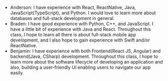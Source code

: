 - Anderson: I have experience with React, ReactNative, Java, JavaScript(TypeScript), and Python. I would love to learn more about databases and full-stack development in general.
- Braden: I have good experience with Python, C++, and JavaScript. I have a little bit of experience with Java and React. Throughout this class, I hope to learn all there is about full-stack mobile app development, and I also hope to gain experience with Swift and/or ReactNative.
- Benjamin: I have experience with both Frontend(React JS, Angular) and backend(Java, CSharp) development. Throughout this class, I hope to learn more about the software lifecycle of developing an application and also, building a user-friendly UI enabling users to navigate our app easily.
